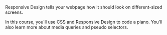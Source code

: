 Responsive Design tells your webpage how it should look on different-sized screens.

In this course, you'll use CSS and Responsive Design to code a piano. You'll also learn more about media queries and pseudo selectors.
